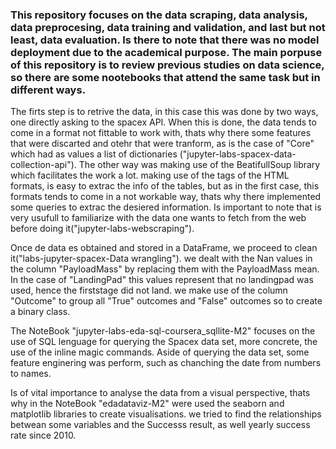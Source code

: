 ### This repository focuses on the data scraping, data analysis, data preprocesing, data training and validation, and last but not least, data evaluation. Is there to note that there was no model deployment due to the academical purpose. The main porpuse of this repository is to review previous studies on data science, so there are some nootebooks that attend the same task but in different ways.

The firts step is to retrive the data, in this case this was done by two ways, one directly asking to the spacex API.  When this is done, the data tends to come in a format not fittable to work with, thats why there some features that
were discarted and otehr that were tranform, as is the case of "Core" which had as values a list of dictionaries ("jupyter-labs-spacex-data-collection-api"). The other way was making use of the BeatifullSoup library which facilitates the work  a lot.
making use of the tags of the HTML formats, is easy to extrac the info of the tables, but as in the first case, this formats tends to come in a not workable way, thats why there implemented some queries to extrac the desiered information. Is important 
to note that is very usufull to familiarize with the data one wants to fetch from the web before doing it("jupyter-labs-webscraping").


Once de data es obtained and stored in a DataFrame, we proceed to clean it("labs-jupyter-spacex-Data wrangling"). we dealt with the Nan values in the column "PayloadMass" by replacing them with the PayloadMass mean. In the case of "LandingPad" this values represent that no landingpad was used, hence the firststage did not land. we make use of the column "Outcome" to group all "True" outcomes and "False" outcomes so to create a binary class.


The NoteBook "jupyter-labs-eda-sql-coursera_sqllite-M2" focuses on the use of SQL lenguage for querying the Spacex data set, more concrete, the use of the inline magic commands. Aside of querying the data set, some feature enginering was perform, such as chanching the date from numbers to names.

Is of vital importance to analyse the data from a visual perspective, thats why in the NoteBook "edadataviz-M2" were used the seaborn and matplotlib libraries to create visualisations. we tried to find the relationships betwean some variables and the Successs result, as well yearly success rate since 2010.
